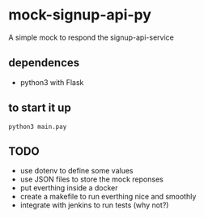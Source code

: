 # mock-signup-api-py

A simple mock to respond the signup-api-service

## dependences
 - python3 with Flask

## to start it up
```python3 main.pay```

## TODO
 - use dotenv to define some values
 - use JSON files to store the mock reponses
 - put everthing inside a docker
 - create a makefile to run everthing nice and smoothly
 - integrate with jenkins to run tests (why not?)
